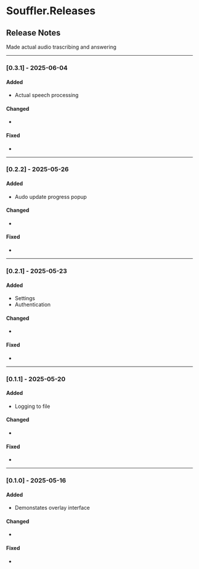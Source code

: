 # Souffler.Releases

## Release Notes

Made actual audio trascribing and answering

---

### [0.3.1] - 2025-06-04
#### Added
- Actual speech processing

#### Changed
- 

#### Fixed
- 

---

### [0.2.2] - 2025-05-26
#### Added
- Audo update progress popup

#### Changed
- 

#### Fixed
- 

---

### [0.2.1] - 2025-05-23
#### Added
- Settings
- Authentication

#### Changed
- 

#### Fixed
- 

---

### [0.1.1] - 2025-05-20
#### Added
- Logging to file

#### Changed
- 

#### Fixed
- 

---

### [0.1.0] - 2025-05-16
#### Added
- Demonstates overlay interface

#### Changed
- 

#### Fixed
-
